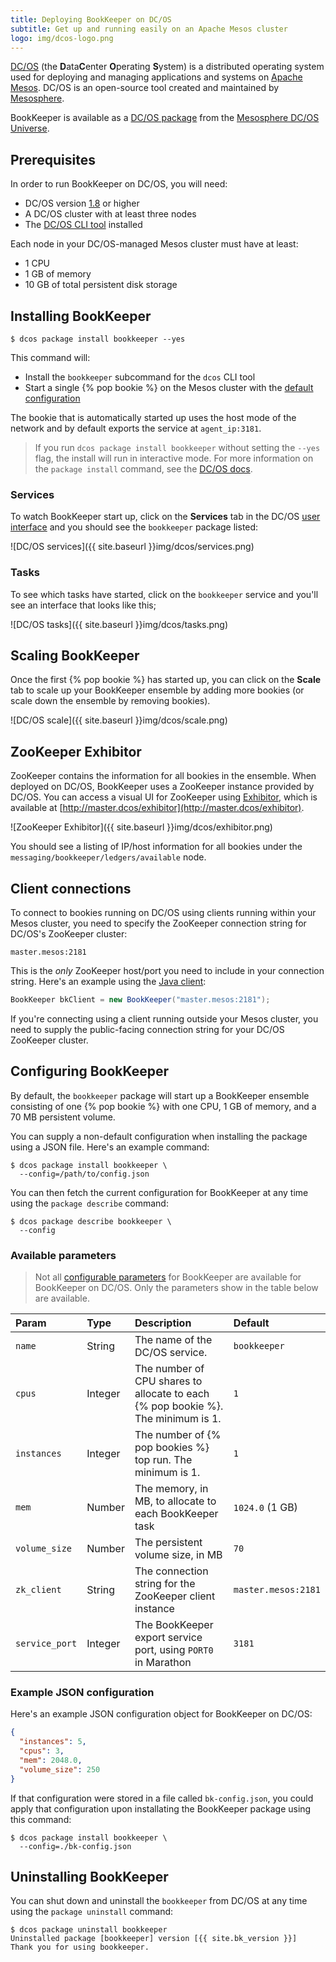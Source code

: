 ```yaml
---
title: Deploying BookKeeper on DC/OS
subtitle: Get up and running easily on an Apache Mesos cluster
logo: img/dcos-logo.png
---
```


[DC/OS](https://dcos.io/) (the <strong>D</strong>ata<strong>C</strong>enter <strong>O</strong>perating <strong>S</strong>ystem) is a distributed operating system used for deploying and managing applications and systems on [Apache Mesos](http://mesos.apache.org/). DC/OS is an open-source tool created and maintained by [Mesosphere](https://mesosphere.com/).

BookKeeper is available as a [DC/OS package](http://universe.dcos.io/#/package/bookkeeper/version/latest) from the [Mesosphere DC/OS Universe](http://universe.dcos.io/#/packages).

## Prerequisites

In order to run BookKeeper on DC/OS, you will need:

* DC/OS version [1.8](https://dcos.io/docs/1.8/) or higher
* A DC/OS cluster with at least three nodes
* The [DC/OS CLI tool](https://dcos.io/docs/1.8/usage/cli/install/) installed

Each node in your DC/OS-managed Mesos cluster must have at least:

* 1 CPU
* 1 GB of memory
* 10 GB of total persistent disk storage

## Installing BookKeeper

```shell
$ dcos package install bookkeeper --yes
```

This command will:

* Install the `bookkeeper` subcommand for the `dcos` CLI tool
* Start a single {% pop bookie %} on the Mesos cluster with the [default configuration](../../reference/config)

The bookie that is automatically started up uses the host mode of the network and by default exports the service at `agent_ip:3181`.

> If you run `dcos package install bookkeeper` without setting the `--yes` flag, the install will run in interactive mode. For more information on the `package install` command, see the [DC/OS docs](https://docs.mesosphere.com/latest/cli/command-reference/dcos-package/dcos-package-install/).

### Services

To watch BookKeeper start up, click on the **Services** tab in the DC/OS [user interface](https://docs.mesosphere.com/latest/gui/) and you should see the `bookkeeper` package listed:

![DC/OS services]({{ site.baseurl }}img/dcos/services.png)

### Tasks

To see which tasks have started, click on the `bookkeeper` service and you'll see an interface that looks like this;

![DC/OS tasks]({{ site.baseurl }}img/dcos/tasks.png)

## Scaling BookKeeper

Once the first {% pop bookie %} has started up, you can click on the **Scale** tab to scale up your BookKeeper ensemble by adding more bookies (or scale down the ensemble by removing bookies).

![DC/OS scale]({{ site.baseurl }}img/dcos/scale.png)

## ZooKeeper Exhibitor

ZooKeeper contains the information for all bookies in the ensemble. When deployed on DC/OS, BookKeeper uses a ZooKeeper instance provided by DC/OS. You can access a visual UI for ZooKeeper using [Exhibitor](https://github.com/soabase/exhibitor/wiki), which is available at [http://master.dcos/exhibitor](http://master.dcos/exhibitor).

![ZooKeeper Exhibitor]({{ site.baseurl }}img/dcos/exhibitor.png)

You should see a listing of IP/host information for all bookies under the `messaging/bookkeeper/ledgers/available` node.

## Client connections

To connect to bookies running on DC/OS using clients running within your Mesos cluster, you need to specify the ZooKeeper connection string for DC/OS's ZooKeeper cluster:

```
master.mesos:2181
```

This is the *only* ZooKeeper host/port you need to include in your connection string. Here's an example using the [Java client](../../api/ledger-api#the-java-ledger-api-client):

```java
BookKeeper bkClient = new BookKeeper("master.mesos:2181");
```

If you're connecting using a client running outside your Mesos cluster, you need to supply the public-facing connection string for your DC/OS ZooKeeper cluster.

## Configuring BookKeeper

By default, the `bookkeeper` package will start up a BookKeeper ensemble consisting of one {% pop bookie %} with one CPU, 1 GB of memory, and a 70 MB persistent volume.

You can supply a non-default configuration when installing the package using a JSON file. Here's an example command:

```shell
$ dcos package install bookkeeper \
  --config=/path/to/config.json
```

You can then fetch the current configuration for BookKeeper at any time using the `package describe` command:

```shell
$ dcos package describe bookkeeper \
  --config
```

### Available parameters

> Not all [configurable parameters](../../reference/config) for BookKeeper are available for BookKeeper on DC/OS. Only the parameters show in the table below are available.

Param | Type | Description | Default
:-----|:-----|:------------|:-------
`name` | String | The name of the DC/OS service. | `bookkeeper`
`cpus` | Integer | The number of CPU shares to allocate to each {% pop bookie %}. The minimum is 1. | `1` |
`instances` | Integer | The number of {% pop bookies %} top run. The minimum is 1. | `1`
`mem` | Number | The memory, in MB, to allocate to each BookKeeper task | `1024.0` (1 GB)
`volume_size` | Number | The persistent volume size, in MB | `70`
`zk_client` | String | The connection string for the ZooKeeper client instance | `master.mesos:2181`
`service_port` | Integer | The BookKeeper export service port, using `PORT0` in Marathon | `3181`

### Example JSON configuration

Here's an example JSON configuration object for BookKeeper on DC/OS:

```json
{
  "instances": 5,
  "cpus": 3,
  "mem": 2048.0,
  "volume_size": 250
}
```

If that configuration were stored in a file called `bk-config.json`, you could apply that configuration upon installating the BookKeeper package using this command:

```shell
$ dcos package install bookkeeper \
  --config=./bk-config.json
```

## Uninstalling BookKeeper

You can shut down and uninstall the `bookkeeper` from DC/OS at any time using the `package uninstall` command:

```shell
$ dcos package uninstall bookkeeper
Uninstalled package [bookkeeper] version [{{ site.bk_version }}]
Thank you for using bookkeeper.
```
